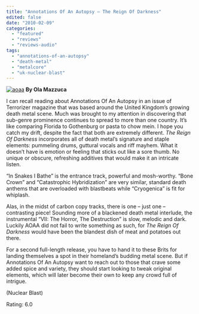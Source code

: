 ```yaml
---
title: "Annotations Of An Autopsy – The Reign Of Darkness"
edited: false
date: "2010-02-09"
categories:
  - "featured"
  - "reviews"
  - "reviews-audio"
tags:
  - "annotations-of-an-autopsy"
  - "death-metal"
  - "metalcore"
  - "uk-nuclear-blast"
---
```


[![aoaa](http://www.hellbound.ca/wp-content/uploads/2010/02/aoaa.jpg "aoaa")](http://www.hellbound.ca/wp-content/uploads/2010/02/aoaa.jpg) **By Ola Mazzuca**

I can recall reading about Annotations Of An Autopsy in an issue of Terrorizer magazine that was based around the United Kingdom’s growing death metal scene. Much was brought to my attention in discovering that sub-genre prominence continues to spread to more than one country. It’s like comparing Florida to Gothenburg or pasta to chow mein. I hope you catch my drift, despite the fact that both are extremely different. _The Reign Of Darkness_ incorporates all of death metal’s signature and staple elements: pummeling drums, guttural vocals and riff mayhem. What it doesn’t have is emotion or feeling that sticks out like a sore thumb. No unique or obscure, refreshing additives that would make it an intricate listen.

“In Snakes I Bathe” is the entrance track, powerful and mosh-worthy. “Bone Crown” and “Catastrophic Hybridization” are very similar, standard death anthems that are overloaded with blastbeats while “Cryogenica” is fit for whiplash.

Alas, in the midst of carbon copy tracks, there is one – just one – contrasting piece! Sounding more of a blackened death metal interlude, the instrumental “VII: The Horror, The Destruction” is slow, melodic and dark. Luckily AOAA did not fail to write something as such, for _The Reign Of Darkness_ would have been the blandest dish of meat and potatoes out there.

For a second full-length release, you have to hand it to these Brits for landing themselves a spot in their homeland’s budding metal scene. But if Annotations Of An Autopsy want to reach out to those that crave some added spice and variety, they should start looking to tweak original elements, which will later become their own to keep any crowd full of intrigue.

(Nuclear Blast)

Rating: 6.0
